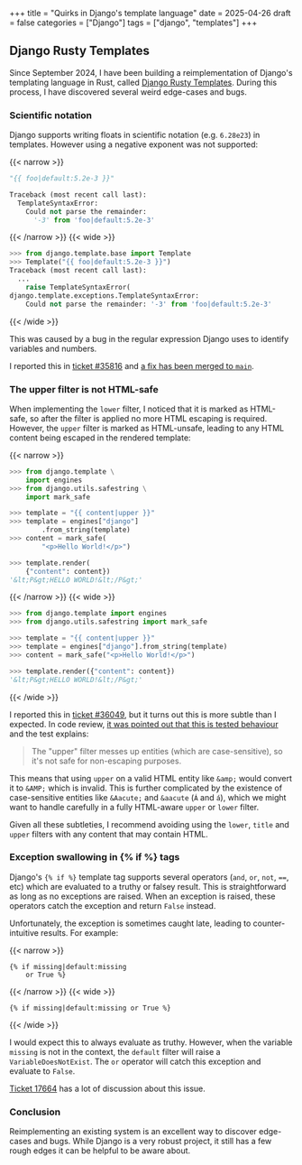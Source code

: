 +++
title = "Quirks in Django's template language"
date = 2025-04-26
draft = false
categories = ["Django"]
tags = ["django", "templates"]
+++

## Django Rusty Templates

Since September 2024, I have been building a reimplementation of Django's templating language in Rust, called [Django Rusty Templates](https://github.com/LilyFoote/django-rusty-templates). During this process, I have discovered several weird edge-cases and bugs.

### Scientific notation

Django supports writing floats in scientific notation (e.g. `6.28e23`) in templates. However using a negative exponent was not supported:

{{< narrow >}}
```python
"{{ foo|default:5.2e-3 }}"

Traceback (most recent call last):
  TemplateSyntaxError:
    Could not parse the remainder:
      '-3' from 'foo|default:5.2e-3'
```
{{< /narrow >}}
{{< wide >}}
```python
>>> from django.template.base import Template
>>> Template("{{ foo|default:5.2e-3 }}")
Traceback (most recent call last):
  ...
    raise TemplateSyntaxError(
django.template.exceptions.TemplateSyntaxError:
    Could not parse the remainder: '-3' from 'foo|default:5.2e-3'
```
{{< /wide >}}

This was caused by a bug in the regular expression Django uses to identify variables and numbers.

I reported this in [ticket #35816](https://code.djangoproject.com/ticket/35816) and [a fix has been merged to `main`](https://github.com/django/django/pull/19213).

### The upper filter is not HTML-safe

When implementing the `lower` filter, I noticed that it is marked as HTML-safe, so after the filter is applied no more HTML escaping is required. However, the `upper` filter is marked as HTML-unsafe, leading to any HTML content being escaped in the rendered template:

{{< narrow >}}
```python
>>> from django.template \
    import engines
>>> from django.utils.safestring \
    import mark_safe

>>> template = "{{ content|upper }}"
>>> template = engines["django"]
        .from_string(template)
>>> content = mark_safe(
        "<p>Hello World!</p>")

>>> template.render(
    {"content": content})
'&lt;P&gt;HELLO WORLD!&lt;/P&gt;'
```
{{< /narrow >}}
{{< wide >}}
```python
>>> from django.template import engines
>>> from django.utils.safestring import mark_safe

>>> template = "{{ content|upper }}"
>>> template = engines["django"].from_string(template)
>>> content = mark_safe("<p>Hello World!</p>")

>>> template.render({"content": content})
'&lt;P&gt;HELLO WORLD!&lt;/P&gt;'
```
{{< /wide >}}

I reported this in [ticket #36049](https://code.djangoproject.com/ticket/36049), but it turns out this is more subtle than I expected. In code review, [it was pointed out that this is tested behaviour](https://github.com/django/django/pull/18988#discussion_r1904285919) and the test explains:

> The "upper" filter messes up entities (which are case-sensitive), so it's not safe for non-escaping purposes.

This means that using `upper` on a valid HTML entity like `&amp;` would convert it to `&AMP;` which is invalid. This is further complicated by the existence of case-sensitive entities like `&Aacute;` and `&aacute` (`Á` and `á`), which we might want to handle carefully in a fully HTML-aware `upper` or `lower` filter.

Given all these subtleties, I recommend avoiding using the `lower`, `title` and `upper` filters with any content that may contain HTML.

### Exception swallowing in {% if %} tags

Django's `{% if %}` template tag supports several operators (`and`, `or`, `not`, `==`, etc) which are evaluated to a truthy or falsey result. This is straightforward as long as no exceptions are raised. When an exception is raised, these operators catch the exception and return `False` instead.

Unfortunately, the exception is sometimes caught late, leading to counter-intuitive results. For example:

{{< narrow >}}
```django
{% if missing|default:missing
    or True %}
```
{{< /narrow >}}
{{< wide >}}
```django
{% if missing|default:missing or True %}
```
{{< /wide >}}

I would expect this to always evaluate as truthy. However, when the variable `missing` is not in the context, the `default` filter will raise a `VariableDoesNotExist`. The `or` operator will catch this exception and evaluate to `False`.

[Ticket 17664](https://code.djangoproject.com/ticket/17664) has a lot of discussion about this issue.

### Conclusion

Reimplementing an existing system is an excellent way to discover edge-cases and bugs. While Django is a very robust project, it still has a few rough edges it can be helpful to be aware about.
